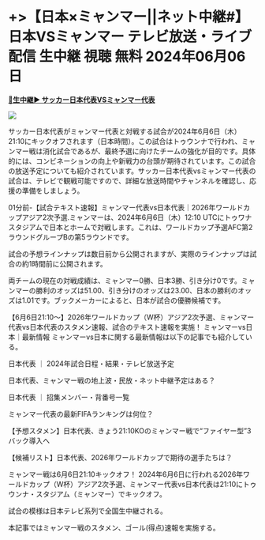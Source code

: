 # +>【日本×ミャンマー||ネット中継#】日本VSミャンマー テレビ放送・ライブ配信 生中継 視聴 無料 2024年06月06日

**[🔴生中継▶ サッカー日本代表VSミャンマー代表](https://sportsonhd.com/hd/soccer/?jp)**

[![](https://gitlab.com/gitlab-org/growthproject/uploads/530917e2ec5ef3de8f08074ec6ebb5f8/tv-image.gif)](https://sportsonhd.com/hd/soccer/?jp)


サッカー日本代表がミャンマー代表と対戦する試合が2024年6月6日（木）21:10にキックオフされます（日本時間）。この試合はトゥウンナで行われ、ミャンマー戦は消化試合であるが、最終予選に向けたチームの強化が目的です。具体的には、コンビネーションの向上や新戦力の台頭が期待されています。この試合の放送予定についても紹介されています。サッカー日本代表vsミャンマー代表の試合は、テレビで観戦可能ですので、詳細な放送時間やチャンネルを確認し、応援の準備をしましょう。

01分前-【試合テキスト速報】ミャンマー代表vs日本代表｜2026年ワールドカップアジア2次予選.ミャンマーは、2024年6月6日（木）12:10 UTCにトゥワナスタジアムで日本とホームで対戦します。これは、ワールドカップ予選AFC第2ラウンドグループBの第5ラウンドです。

試合の予想ラインナップは数日前から公開されますが、実際のラインナップは試合の約1時間前に公開されます。

両チームの現在の対戦成績は、ミャンマー0勝、日本3勝、引き分け0です。ミャンマーの勝利のオッズは51.00、引き分けのオッズは23.00、日本の勝利のオッズは1.01です。ブックメーカーによると、日本が試合の優勝候補です。

【6月6日21:10～】2026年ワールドカップ（W杯）アジア2次予選、ミャンマー代表vs日本代表のスタメン速報、試合のテキスト速報を実施！
ミャンマーvs日本｜最新情報
ミャンマーvs日本に関する最新情報は以下の記事でも紹介している。

日本代表 ｜ 2024年試合日程・結果・テレビ放送予定

日本代表、ミャンマー戦の地上波・民放・ネット中継予定はある？

日本代表 ｜ 招集メンバー・背番号一覧

ミャンマー代表の最新FIFAランキングは何位？

【予想スタメン】日本代表、きょう21:10KOのミャンマー戦で“ファイヤー型”3バック導入へ

【候補リスト】日本代表、2026年ワールドカップで期待の選手たちは？

ミャンマー戦は6月6日21:10キックオフ！
2024年6月6日に行われる2026年ワールドカップ（W杯）アジア2次予選、ミャンマー代表vs日本代表は21:10にトゥウンナ・スタジアム（ミャンマー）でキックオフ。

試合の模様は日本テレビ系列で全国生中継される。

本記事ではミャンマー戦のスタメン、ゴール(得点)速報を実施する。
